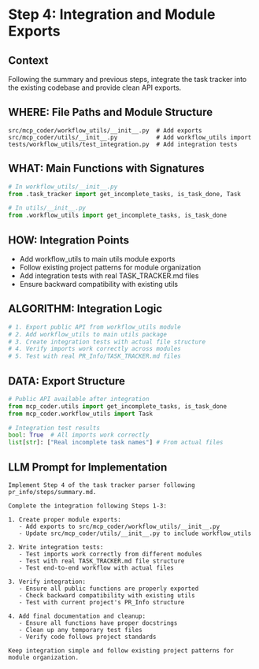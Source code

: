 # Step 4: Integration and Module Exports

## Context
Following the summary and previous steps, integrate the task tracker into the existing codebase and provide clean API exports.

## WHERE: File Paths and Module Structure
```
src/mcp_coder/workflow_utils/__init__.py  # Add exports
src/mcp_coder/utils/__init__.py           # Add workflow_utils import  
tests/workflow_utils/test_integration.py  # Add integration tests
```

## WHAT: Main Functions with Signatures
```python
# In workflow_utils/__init__.py
from .task_tracker import get_incomplete_tasks, is_task_done, Task

# In utils/__init__.py  
from .workflow_utils import get_incomplete_tasks, is_task_done
```

## HOW: Integration Points
- Add workflow_utils to main utils module exports
- Follow existing project patterns for module organization
- Add integration tests with real TASK_TRACKER.md files
- Ensure backward compatibility with existing utils

## ALGORITHM: Integration Logic
```python
# 1. Export public API from workflow_utils module
# 2. Add workflow_utils to main utils package
# 3. Create integration tests with actual file structure
# 4. Verify imports work correctly across modules
# 5. Test with real PR_Info/TASK_TRACKER.md files
```

## DATA: Export Structure
```python
# Public API available after integration
from mcp_coder.utils import get_incomplete_tasks, is_task_done
from mcp_coder.workflow_utils import Task

# Integration test results
bool: True  # All imports work correctly
list[str]: ["Real incomplete task names"] # From actual files
```

## LLM Prompt for Implementation
```
Implement Step 4 of the task tracker parser following pr_info/steps/summary.md.

Complete the integration following Steps 1-3:

1. Create proper module exports:
   - Add exports to src/mcp_coder/workflow_utils/__init__.py
   - Update src/mcp_coder/utils/__init__.py to include workflow_utils

2. Write integration tests:
   - Test imports work correctly from different modules
   - Test with real TASK_TRACKER.md file structure  
   - Test end-to-end workflow with actual files

3. Verify integration:
   - Ensure all public functions are properly exported
   - Check backward compatibility with existing utils
   - Test with current project's PR_Info structure

4. Add final documentation and cleanup:
   - Ensure all functions have proper docstrings
   - Clean up any temporary test files
   - Verify code follows project standards

Keep integration simple and follow existing project patterns for module organization.
```
